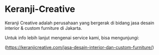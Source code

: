 # Keranji-Creative
Keranji Creative adalah perusahaan yang bergerak di bidang jasa desain interior & custom furniture di Jakarta.

Untuk info lebih lanjut mengenai service kami, bisa mengunjungi:

(https://keranjicreative.com/jasa-desain-interior-dan-custom-furniture/)
